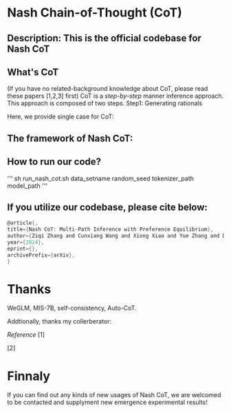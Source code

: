 # Nash Chain-of-Thought (CoT)

## Description: This is the official codebase for Nash CoT


## What's CoT

(If you have no related-background knowledge about CoT, please read these papers [1,2,3] first) CoT is a *step-by-step* manner inference approach. This approach is composed of two steps. Step1: Generating rationals 


Here, we provide single case for CoT:


## The framework of Nash CoT:



## How to run our code?

'''
sh run_nash_cot.sh data_setname random_seed tokenizer_path model_path
'''




## If you utilize our codebase, please cite below:

```c
@article{,
title={Nash CoT: Multi-Path Inference with Preference Equilibrium}, 
author={Ziqi Zhang and Cunxiang Wang and Xiong Xiao and Yue Zhang and Donglin Wang},
year={2024},
eprint={},
archivePrefix={arXiv},
}
```

# Thanks 
WeGLM, MIS-7B, self-consistency, Auto-CoT.

Addtionally, thanks my collerberator:

*Reference*
[1] 

[2]

# Finnaly 

If you can find out any kinds of new usages of Nash CoT, we are welcomed to be contacted and supplyment new emergence experimental results!
